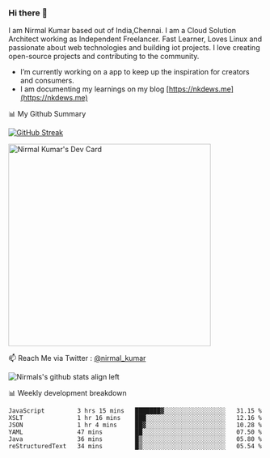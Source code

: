 ### Hi there 👋

 I am Nirmal Kumar based out of India,Chennai. I am a Cloud Solution Architect working as Independent Freelancer. Fast Learner, Loves Linux and passionate about web technologies and building iot projects. I love creating open-source projects and contributing to the community.

- I’m currently working on a app to keep up the inspiration for creators and consumers.
- I am documenting my learnings on my blog [https://nkdews.me](https://nkdews.me)


📊 My Github Summary

[![GitHub Streak](https://github-readme-streak-stats.herokuapp.com?user=nk-gears&theme=dark&hide_border=true&date_format=M%20j%5B%2C%20Y%5D)](https://git.io/streak-stats)

<a href="https://app.daily.dev/nirmal_kumar"><img src="https://api.daily.dev/devcards/a16cfcf02d384b16b41de71ce4d1d811.png?r=8ve" width="400" alt="Nirmal Kumar's Dev Card"/></a>

📫 Reach Me via  Twitter : [@nirmal_kumar](https://twitter.com/nirmal_kumar)

![Nirmals's github stats align left](https://github-readme-stats.vercel.app/api?username=nk-gears&show_icons=true)


📊 Weekly development breakdown

<!--START_SECTION:waka-->

```text
JavaScript         3 hrs 15 mins   ███████▓░░░░░░░░░░░░░░░░░   31.15 %
XSLT               1 hr 16 mins    ███░░░░░░░░░░░░░░░░░░░░░░   12.16 %
JSON               1 hr 4 mins     ██▓░░░░░░░░░░░░░░░░░░░░░░   10.28 %
YAML               47 mins         ██░░░░░░░░░░░░░░░░░░░░░░░   07.50 %
Java               36 mins         █▒░░░░░░░░░░░░░░░░░░░░░░░   05.80 %
reStructuredText   34 mins         █▒░░░░░░░░░░░░░░░░░░░░░░░   05.54 %
```

<!--END_SECTION:waka-->



